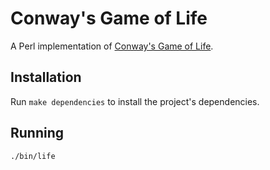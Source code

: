# Conway's Game of Life

A Perl implementation of [Conway's Game of Life](https://en.wikipedia.org/wiki/Conway's_Game_of_Life).

## Installation

Run `make dependencies` to install the project's dependencies.

## Running

```bash
./bin/life
```
